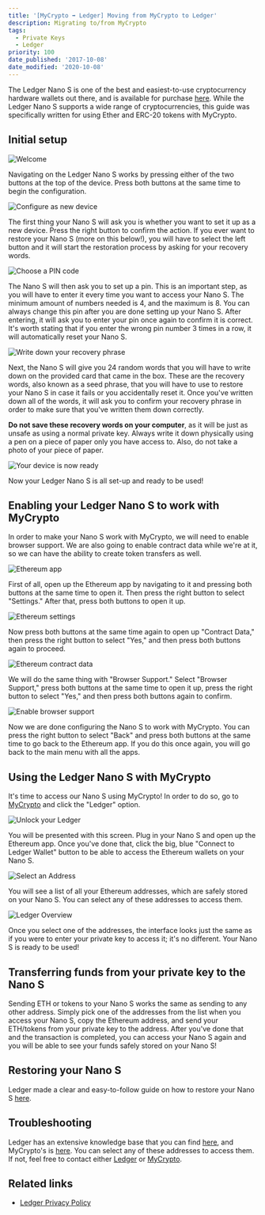 ```yaml
---
title: '[MyCrypto ➡ Ledger] Moving from MyCrypto to Ledger'
description: Migrating to/from MyCrypto
tags:
  - Private Keys
  - Ledger
priority: 100
date_published: '2017-10-08'
date_modified: '2020-10-08'
---
```


The Ledger Nano S is one of the best and easiest-to-use cryptocurrency hardware wallets out there, and is available for purchase [here](https://www.ledgerwallet.com/r/1985?path=/products/). While the Ledger Nano S supports a wide range of cryptocurrencies, this guide was specifically written for using Ether and ERC-20 tokens with MyCrypto.

## Initial setup

![Welcome](../../assets/how-to/migrating/moving-from-mycrypto-to-ledger/welcome.jpg)

Navigating on the Ledger Nano S works by pressing either of the two buttons at the top of the device. Press both buttons at the same time to begin the configuration.

![Configure as new device](../../assets/how-to/migrating/moving-from-mycrypto-to-ledger/configure-as-new-device.jpg)

The first thing your Nano S will ask you is whether you want to set it up as a new device. Press the right button to confirm the action. If you ever want to restore your Nano S (more on this below!), you will have to select the left button and it will start the restoration process by asking for your recovery words.

![Choose a PIN code](../../assets/how-to/migrating/moving-from-mycrypto-to-ledger/choose-pin.jpg)

The Nano S will then ask you to set up a pin. This is an important step, as you will have to enter it every time you want to access your Nano S. The minimum amount of numbers needed is 4, and the maximum is 8. You can always change this pin after you are done setting up your Nano S. After entering, it will ask you to enter your pin once again to confirm it is correct. It's worth stating that if you enter the wrong pin number 3 times in a row, it will automatically reset your Nano S.

![Write down your recovery phrase](../../assets/how-to/migrating/moving-from-mycrypto-to-ledger/write-down-recovery.jpg)

Next, the Nano S will give you 24 random words that you will have to write down on the provided card that came in the box. These are the recovery words, also known as a seed phrase, that you will have to use to restore your Nano S in case it fails or you accidentally reset it. Once you've written down all of the words, it will ask you to confirm your recovery phrase in order to make sure that you've written them down correctly.

**Do not save these recovery words on your computer**, as it will be just as unsafe as using a normal private key. Always write it down physically using a pen on a piece of paper only you have access to. Also, do not take a photo of your piece of paper.

![Your device is now ready](../../assets/how-to/migrating/moving-from-mycrypto-to-ledger/device-ready.jpg)

Now your Ledger Nano S is all set-up and ready to be used!

## Enabling your Ledger Nano S to work with MyCrypto

In order to make your Nano S work with MyCrypto, we will need to enable browser support. We are also going to enable contract data while we're at it, so we can have the ability to create token transfers as well.

![Ethereum app](../../assets/how-to/migrating/moving-from-mycrypto-to-ledger/ethereum-app.jpg)

First of all, open up the Ethereum app by navigating to it and pressing both buttons at the same time to open it. Then press the right button to select "Settings." After that, press both buttons to open it up.

![Ethereum settings](../../assets/how-to/migrating/moving-from-mycrypto-to-ledger/ethereum-settings.jpg)

Now press both buttons at the same time again to open up "Contract Data," then press the right button to select "Yes," and then press both buttons again to proceed.

![Ethereum contract data](../../assets/how-to/migrating/moving-from-mycrypto-to-ledger/ethereum-contract-data.jpg)

We will do the same thing with "Browser Support." Select "Browser Support," press both buttons at the same time to open it up, press the right button to select "Yes," and then press both buttons again to confirm.

![Enable browser support](../../assets/how-to/migrating/moving-from-mycrypto-to-ledger/yes.jpg)

Now we are done configuring the Nano S to work with MyCrypto. You can press the right button to select "Back" and press both buttons at the same time to go back to the Ethereum app. If you do this once again, you will go back to the main menu with all the apps.

## Using the Ledger Nano S with MyCrypto

It's time to access our Nano S using MyCrypto! In order to do so, go to [MyCrypto](https://mycrypto.com/) and click the "Ledger" option.

![Unlock your Ledger](../../assets/how-to/migrating/moving-from-mycrypto-to-ledger/ledger-screen.png)

You will be presented with this screen. Plug in your Nano S and open up the Ethereum app. Once you've done that, click the big, blue "Connect to Ledger Wallet" button to be able to access the Ethereum wallets on your Nano S.

![Select an Address](../../assets/how-to/migrating/moving-from-mycrypto-to-ledger/ledger-addresses.png)

You will see a list of all your Ethereum addresses, which are safely stored on your Nano S. You can select any of these addresses to access them.

![Ledger Overview](../../assets/how-to/migrating/moving-from-mycrypto-to-ledger/ledger-accessed.png)

Once you select one of the addresses, the interface looks just the same as if you were to enter your private key to access it; it's no different. Your Nano S is ready to be used!

## Transferring funds from your private key to the Nano S

Sending ETH or tokens to your Nano S works the same as sending to any other address. Simply pick one of the addresses from the list when you access your Nano S, copy the Ethereum address, and send your ETH/tokens from your private key to the address. After you've done that and the transaction is completed, you can access your Nano S again and you will be able to see your funds safely stored on your Nano S!

## Restoring your Nano S

Ledger made a clear and easy-to-follow guide on how to restore your Nano S [here](https://support.ledgerwallet.com/hc/en-us/articles/360005434914-Restore-from-recovery-phrase).

## Troubleshooting

Ledger has an extensive knowledge base that you can find [here](https://support.ledgerwallet.com/hc/en-us), and MyCrypto's is [here](/). You can select any of these addresses to access them. If not, feel free to contact either [Ledger](https://support.ledgerwallet.com/hc/en-us) or [MyCrypto](/contact-us/).

## Related links

- [Ledger Privacy Policy](https://www.ledgerwallet.com/privacy-policy)
